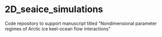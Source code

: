 # 2D_seaice_simulations
Code repository to support manuscript titled "Nondimensional parameter regimes of Arctic ice keel-ocean flow interactions"
